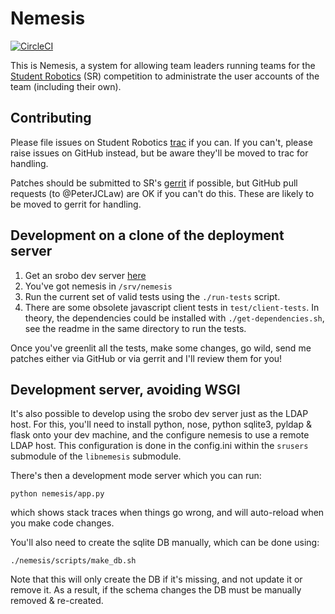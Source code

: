 # Nemesis

[![CircleCI](https://circleci.com/gh/srobo/nemesis.svg?style=svg)](https://circleci.com/gh/srobo/nemesis)

This is Nemesis, a system for allowing team leaders running teams for the
[Student Robotics](https://studentrobotics.org) (SR) competition to administrate
the user accounts of the team (including their own).

## Contributing

Please file issues on Student Robotics [trac](http://trac.srobo.org) if you can.
If you can't, please raise issues on GitHub instead, but be aware they'll
be moved to trac for handling.

Patches should be submitted to SR's [gerrit](http://gerrit.srobo.org) if
possible, but GitHub pull requests (to @PeterJCLaw) are OK if you can't do this.
These are likely to be moved to gerrit for handling.

## Development on a clone of the deployment server

1. Get an srobo dev server [here](https://github.com/samphippen/badger-vagrant)
2. You've got nemesis in `/srv/nemesis`
3. Run the current set of valid tests using the `./run-tests` script.
4. There are some obsolete javascript client tests in `test/client-tests`.
   In theory, the dependencies could be installed with `./get-dependencies.sh`,
   see the readme in the same directory to run the tests.

Once you've greenlit all the tests, make some changes, go wild, send me patches
either via GitHub or via gerrit and I'll review them for you!

## Development server, avoiding WSGI

It's also possible to develop using the srobo dev server just as the LDAP host.
For this, you'll need to install python, nose, python sqlite3, pyldap & flask
onto your dev machine, and the configure nemesis to use a remote LDAP host.
This configuration is done in the config.ini within the `srusers` submodule of the
`libnemesis` submodule.

There's then a development mode server which you can run:

    python nemesis/app.py

which shows stack traces when things go wrong, and will auto-reload when you make code changes.

You'll also need to create the sqlite DB manually, which can be done using:

    ./nemesis/scripts/make_db.sh

Note that this will only create the DB if it's missing, and not update it or remove it.
As a result, if the schema changes the DB must be manually removed & re-created.
